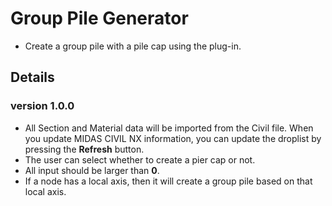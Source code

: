 # Group Pile Generator
- Create a group pile with a pile cap using the plug-in.
## Details
### version 1.0.0
- All Section and Material data will be imported from the Civil file. When you update MIDAS CIVIL NX information, you can update the droplist by pressing the **Refresh** button.
- The user can select whether to create a pier cap or not.
- All input should be larger than **0**.
- If a node has a local axis, then it will create a group pile based on that local axis.